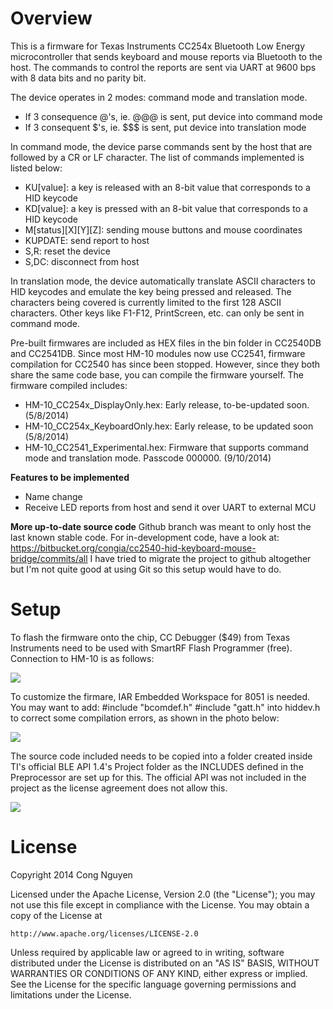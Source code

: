 # Overview

This is a firmware for Texas Instruments CC254x Bluetooth Low Energy microcontroller that sends
keyboard and mouse reports via Bluetooth to the host. The commands to control the reports are sent
via UART at 9600 bps with 8 data bits and no parity bit.

The device operates in 2 modes: command mode and translation mode.

 - If 3 consequence @'s, ie. @@@ is sent, put device into command mode
 - If 3 consequent $'s, ie. $$$ is sent, put device into translation mode

In command mode, the device parse commands sent by the host that are followed by a CR or LF character. The list of commands implemented is listed below:
+ KU[value]: a key is released with an 8-bit value that corresponds to a HID keycode
+ KD[value]: a key is pressed with an 8-bit value that corresponds to a HID keycode
+ M[status][X][Y][Z]: sending mouse buttons and mouse coordinates
+ KUPDATE: send report to host
+ S,R: reset the device
+ S,DC: disconnect from host

In translation mode, the device automatically translate ASCII characters to HID keycodes and emulate the key being pressed and released. The characters being covered is currently limited to the first 128 ASCII characters. Other keys like F1-F12, PrintScreen, etc. can only be sent in command mode.

Pre-built firmwares are included as HEX files in the bin folder in CC2540DB and CC2541DB. Since most HM-10 modules now use CC2541, firmware compilation for CC2540 has since been stopped. However, since they both share the same code base, you can compile the firmware yourself. The firmware compiled includes:
+ HM-10_CC254x_DisplayOnly.hex: Early release, to-be-updated soon. (5/8/2014)
+ HM-10_CC254x_KeyboardOnly.hex: Early release, to be updated soon (5/8/2014)
+ HM-10_CC2541_Experimental.hex: Firmware that supports command mode and translation mode. Passcode 000000. (9/10/2014)

**Features to be implemented**
+ Name change
+ Receive LED reports from host and send it over UART to external MCU

**More up-to-date source code**
Github branch was meant to only host the last known stable code. For in-development code, have a look at:
https://bitbucket.org/congia/cc2540-hid-keyboard-mouse-bridge/commits/all
I have tried to migrate the project to github altogether but I'm not quite good at using Git so this setup would have to do.

# Setup
To flash the firmware onto the chip, CC Debugger ($49) from Texas Instruments need to be used with 
SmartRF Flash Programmer (free). Connection to HM-10 is as follows:

![](https://flashandrc.files.wordpress.com/2014/08/connection.png)

To customize the firmare, IAR Embedded Workspace for 8051 is needed. You may want to add:
    #include "bcomdef.h"
    #include "gatt.h"
into hiddev.h to correct some compilation errors, as shown in the photo below:

![](https://flashandrc.files.wordpress.com/2014/10/hiddev_adding_includes.png)

The source code included needs to be copied into a folder created inside TI's official BLE API 1.4's
Project folder as the INCLUDES defined in the Preprocessor are set up for this. The official API was 
not included in the project as the license agreement does not allow this.

![](https://flashandrc.files.wordpress.com/2014/10/folder-struct.png)

# License

Copyright 2014 Cong Nguyen

Licensed under the Apache License, Version 2.0 (the "License");
you may not use this file except in compliance with the License.
You may obtain a copy of the License at

    http://www.apache.org/licenses/LICENSE-2.0

Unless required by applicable law or agreed to in writing, software
distributed under the License is distributed on an "AS IS" BASIS,
WITHOUT WARRANTIES OR CONDITIONS OF ANY KIND, either express or implied.
See the License for the specific language governing permissions and
limitations under the License.
